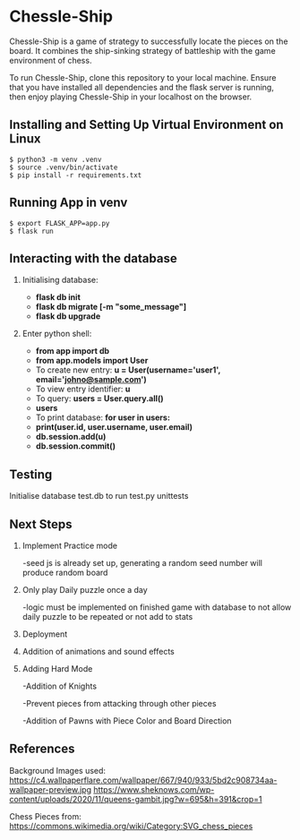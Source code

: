 # Chessle-Ship
Chessle-Ship is a game of strategy to successfully locate the pieces on the board. It combines the ship-sinking strategy of battleship with the game environment of chess.

To run Chessle-Ship, clone this repository to your local machine. Ensure that you have installed all dependencies and the flask server is running, then enjoy playing Chessle-Ship in your localhost on the browser.

## Installing and Setting Up Virtual Environment on Linux
    $ python3 -m venv .venv
    $ source .venv/bin/activate
    $ pip install -r requirements.txt
    
## Running App in venv
    $ export FLASK_APP=app.py
    $ flask run

## Interacting with the database
1. Initialising database:
   * **flask db init**
   * **flask db migrate [-m "some_message"]**
   * **flask db upgrade**

2. Enter python shell:
   * **from app import db**
   * **from app.models import User**
   * To create new entry: **u = User(username='user1', email='johno@sample.com')**
   * To view entry identifier: **u**
   * To query: **users = User.query.all()**
   *    **users**
   * To print database: **for user in users:**
   *    **print(user.id, user.username, user.email)**
   * **db.session.add(u)**
   * **db.session.commit()**


## Testing
Initialise database test.db to run test.py unittests

## Next Steps
1. Implement Practice mode 

    -seed js is already set up, generating a random seed number will produce random board
    
2. Only play Daily puzzle once a day

    -logic must be implemented on finished game with database to not allow daily puzzle to be repeated or not add to stats
    
3. Deployment

5. Addition of animations and sound effects

5. Adding Hard Mode

    -Addition of Knights
   
    -Prevent pieces from attacking through other pieces
    
    -Addition of Pawns with Piece Color and Board Direction
## References
Background Images used:
https://c4.wallpaperflare.com/wallpaper/667/940/933/5bd2c908734aa-wallpaper-preview.jpg
https://www.sheknows.com/wp-content/uploads/2020/11/queens-gambit.jpg?w=695&h=391&crop=1

Chess Pieces from:
https://commons.wikimedia.org/wiki/Category:SVG_chess_pieces
